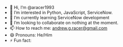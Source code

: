 - 👋 Hi, I’m @aracer1993
- 👀 I’m interested in Python, JavaScript, ServiceNow.
- 🌱 I’m currently learning ServiceNow development
- 💞️ I’m looking to collaborate on nothing at the moment.
- 📫 How to reach me: andrew.g.racer@gmail.com
- 😄 Pronouns: He/Him
- ⚡ Fun fact: 

<!---
aracer1993/aracer1993 is a ✨ special ✨ repository because its `README.md` (this file) appears on your GitHub profile.
You can click the Preview link to take a look at your changes.
--->
